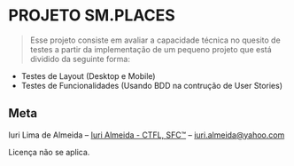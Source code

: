 # PROJETO SM.PLACES

> Esse projeto consiste em avaliar a capacidade técnica no quesito de testes a partir da implementação de um pequeno projeto que está dividido da seguinte forma:

* Testes de Layout (Desktop e Mobile)
* Testes de Funcionalidades (Usando BDD na contrução de User Stories)

## Meta

Iuri Lima de Almeida – [Iuri Almeida - CTFL, SFC™](https://www.linkedin.com/in/iuri-almeida-ctfl-sfc/) – iuri.almeida@yahoo.com

Licença não se aplica.
